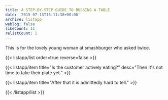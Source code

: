 ```yaml
---
title: A STEP-BY-STEP GUIDE TO BUSSING A TABLE
date: '2015-07-13T15:11:38+00:00'
archive: listapp
weblog: false
likeCount: 11
relistCount: 1
---
```


This is for the lovely young woman at smashburger who asked twice.

<!--more-->

{{< listapp/list order=true reverse=false >}}

   {{< listapp/item title="Is the customer actively eating?"
      desc="Then it's not time to take their plate yet." >}}

   {{< listapp/item title="After that it is admittedly hard to tell." >}}

{{< /listapp/list >}}
